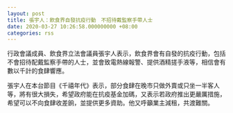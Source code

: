 ```yaml
---
layout: post
title: 張宇人：飲食界自發抗疫行動　不招待戴監察手帶人士
date: 2020-03-27 10:26:58.000000000 +08:00
categories: rss
---
```


行政會議成員、飲食界立法會議員張宇人表示，飲食界會有自發的抗疫行動，包括不會招待配戴監察手帶的人士，並會致電熱線報警、提供酒精搓手液等，相信會有數以千計的食肆響應。

張宇人在本台節目《千禧年代》表示，部分食肆在晚市只做外賣或只坐一半客人等，將有很大損失，希望政府能在抗疫基金加碼，又表示若政府推出更嚴厲措施，希望可以不向食肆收差餉，並提供更多資助。他又呼籲業主減租，共渡難關。
